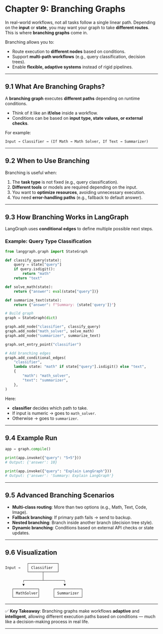 # Chapter 9: Branching Graphs

In real-world workflows, not all tasks follow a single linear path. Depending on the **input** or **state**, you may want your graph to take **different routes**. This is where **branching graphs** come in.

Branching allows you to:

* Route execution to **different nodes** based on conditions.
* Support **multi-path workflows** (e.g., query classification, decision trees).
* Enable **flexible, adaptive systems** instead of rigid pipelines.

---

## 9.1 What Are Branching Graphs?

A **branching graph** executes **different paths** depending on runtime conditions.

* Think of it like an **if/else** inside a workflow.
* Conditions can be based on **input type, state values, or external checks**.

For example:

```
Input → Classifier → (If Math → Math Solver, If Text → Summarizer)
```

---

## 9.2 When to Use Branching

Branching is useful when:

1. The **task type** is not fixed (e.g., query classification).
2. **Different tools** or models are required depending on the input.
3. You want to **optimize resources**, avoiding unnecessary execution.
4. You need **error-handling paths** (e.g., fallback to default answer).

---

## 9.3 How Branching Works in LangGraph

LangGraph uses **conditional edges** to define multiple possible next steps.

### Example: Query Type Classification

```python
from langgraph.graph import StateGraph

def classify_query(state):
    query = state["query"]
    if query.isdigit():
        return "math"
    return "text"

def solve_math(state):
    return {"answer": eval(state["query"])}

def summarize_text(state):
    return {"answer": f"Summary: {state['query']}"}

# Build graph
graph = StateGraph(dict)

graph.add_node("classifier", classify_query)
graph.add_node("math_solver", solve_math)
graph.add_node("summarizer", summarize_text)

graph.set_entry_point("classifier")

# Add branching edges
graph.add_conditional_edges(
    "classifier",
    lambda state: "math" if state["query"].isdigit() else "text",
    {
        "math": "math_solver",
        "text": "summarizer",
    },
)
```

Here:

* **classifier** decides which path to take.
* If input is numeric → goes to `math_solver`.
* Otherwise → goes to `summarizer`.

---

## 9.4 Example Run

```python
app = graph.compile()

print(app.invoke({"query": "5+5"}))
# Output: {'answer': 10}

print(app.invoke({"query": "Explain LangGraph"}))
# Output: {'answer': 'Summary: Explain LangGraph'}
```

---

## 9.5 Advanced Branching Scenarios

* **Multi-class routing**: More than two options (e.g., Math, Text, Code, Image).
* **Fallback branching**: If primary path fails → send to backup.
* **Nested branching**: Branch inside another branch (decision tree style).
* **Dynamic branching**: Conditions based on external API checks or state updates.

---

## 9.6 Visualization

```
          ┌─────────────┐
Input →   │ Classifier  │
          └──────┬──────┘
                 │
        ┌────────┴─────────┐
        ▼                  ▼
   ┌───────────┐      ┌────────────┐
   │ MathSolver│      │ Summarizer │
   └───────────┘      └────────────┘
```

---

✅ **Key Takeaway**:
Branching graphs make workflows **adaptive** and **intelligent**, allowing different execution paths based on conditions — much like a decision-making process in real life.

---
